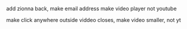 add zionna back, make email address
make video player not youtube

make click anywhere outside viddeo closes, make video smaller, not yt